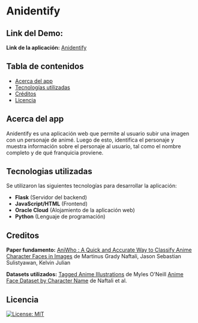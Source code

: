 # Anidentify

## Link del Demo:
**Link de la aplicación:** [Anidentify](placeholder)

## Tabla de contenidos

- [Acerca del app](#acerca-del-app)
- [Tecnologías utilizadas](#tecnologias-utilizadas)
- [Créditos](#creditos)
- [Licencia](#licencia)

## Acerca del app
Anidentify es una aplicación web que permite al usuario subir una imagen con un personaje de animé. Luego de esto, identifica el personaje y muestra información sobre el personaje al usuario, tal como el nombre completo y de qué franquicia proviene.


## Tecnologias utilizadas
Se utilizaron las siguientes tecnologías para desarrollar la aplicación:
- **Flask** (Servidor del backend)
- **JavaScript/HTML** (Frontend)
- **Oracle Cloud** (Alojamiento de la aplicación web)
- **Python** (Lenguaje de programación)

## Creditos
**Paper fundamento:**
[AniWho : A Quick and Accurate Way to Classify Anime Character Faces in Images](https://paperswithcode.com/paper/aniwho-a-quick-and-accurate-way-to-classify) de Martinus Grady Naftali, Jason Sebastian Sulistyawan, Kelvin Julian

**Datasets utilizados:**
[Tagged Anime Illustrations](https://www.kaggle.com/datasets/mylesoneill/tagged-anime-illustrations) de Myles O'Neill
[Anime Face Dataset by Character Name](https://paperswithcode.com/dataset/anime-face-dataset-by-character-name) de Naftali et al.

## Licencia

[![License: MIT](https://img.shields.io/badge/License-MIT-yellow.svg)](https://opensource.org/licenses/MIT)